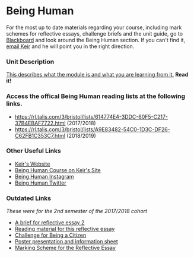 # Being Human

For the most up to date materials regarding your course, including mark schemes for reflective essays, challenge briefs and the unit guide, go to [Blackboard](https://www.ole.bris.ac.uk/) and look around the Being Human section. If you can't find it, [email Keir](mailto:keir.williams@bristol.ac.uk) and he will point you in the right direction.

### Unit Description
[This describes what the module is and what you are learning from it.](https://www.bris.ac.uk/unit-programme-catalogue/UnitDetails.jsa?ayrCode=18%2F19&unitCode=INOV10002) **Read it!**

### Access the offical Being Human reading lists at the following links.
- https://rl.talis.com/3/bristol/lists/614774E4-3DDC-60F5-C217-37B4EBAF7722.html (2017/2018)
- https://rl.talis.com/3/bristol/lists/A9E83482-54C0-1D3C-DF26-C62FB1C353C7.html (2018/2019) 

### Other Useful Links
- [Keir's Website](https://www.keirwilliams.com/)
- [Being Human Course on Keir's Site](https://www.keirwilliams.com/teaching/beinghuman/)
- [Being Human Instagram](https://www.instagram.com/bh_cfie/)
- [Being Human Twitter](https://twitter.com/BH_CFIE)

### Outdated Links
*These were for the 2nd semester of the 2017/2018 cohort*
 - [A brief for reflective essay 2](keir.xyz/reflective_essay2) 
 - [Reading material for this reflective essay](https://uob.sharepoint.com/teams/CFIEunits/Shared%20Documents/Forms/AllItems.aspx?slrid=05337d9e%2D40fd%2D6000%2D05e9%2Dc85cffcbe370&RootFolder=%2Fteams%2FCFIEunits%2FShared%20Documents%2FUnits%2FUG%2FINOV10002%20Being%20Human%2F2017%2D2018%2FContent%2FAssignments%2FSemester%202%2FReflective%20Essay%2FReading&FolderCTID=0x012000FB0554FE7E034549B7149D01C0A0EAF1) 
 - [Challenge for Being a Citizen](keir.xyz/2JBix1B)
 - [Poster presentation and information sheet](https://keir.xyz/2INBWLM)
 - [Marking Scheme for the Reflective Essay](https://www.ole.bris.ac.uk/bbcswebdav/pid-3216704-dt-content-rid-9219065_2/courses/INOV10002_2017/Reflective%20essay%20marking%20criteria.pdf) 
 

